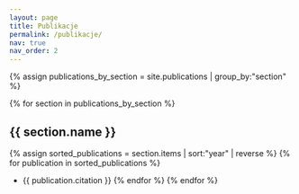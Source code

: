 ```yaml
---
layout: page
title: Publikacje
permalink: /publikacje/
nav: true
nav_order: 2
---
```


{% assign publications_by_section = site.publications | group_by:"section" %}

{% for section in publications_by_section %}
## {{ section.name }}
{% assign sorted_publications = section.items | sort:"year" | reverse %}
{% for publication in sorted_publications %}
- {{ publication.citation }}
{% endfor %}
{% endfor %}
